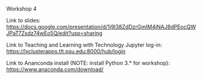 Workshop 4

Link to slides: https://docs.google.com/presentation/d/1j9l38ZdDzrGmIM4jNAJ8dPEocQWJPaT7Zsdz74wEo5Q/edit?usp=sharing

Link to Teaching and Learning with Technology Jupyter log-in: https://lxclusterapps.tlt.psu.edu:8000/hub/login

Link to Ananconda install (NOTE: install Python 3.* for workshop): https://www.anaconda.com/download/
